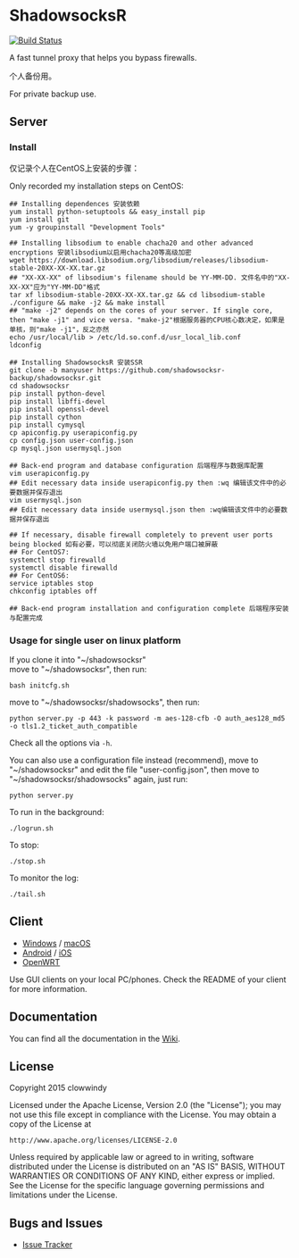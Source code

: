 ShadowsocksR
===========

[![Build Status]][Travis CI]

A fast tunnel proxy that helps you bypass firewalls.

个人备份用。

For private backup use.

Server
------

### Install

仅记录个人在CentOS上安装的步骤：

Only recorded my installation steps on CentOS:

    ## Installing dependences 安装依赖
    yum install python-setuptools && easy_install pip
    yum install git
    yum -y groupinstall "Development Tools"
    
    ## Installing libsodium to enable chacha20 and other advanced encryptions 安装libsodium以启用chacha20等高级加密
    wget https://download.libsodium.org/libsodium/releases/libsodium-stable-20XX-XX-XX.tar.gz
    ## "XX-XX-XX" of libsodium's filename should be YY-MM-DD. 文件名中的"XX-XX-XX"应为"YY-MM-DD"格式
    tar xf libsodium-stable-20XX-XX-XX.tar.gz && cd libsodium-stable
    ./configure && make -j2 && make install
    ## "make -j2" depends on the cores of your server. If single core, then "make -j1" and vice versa. "make-j2"根据服务器的CPU核心数决定，如果是单核，则"make -j1"，反之亦然
    echo /usr/local/lib > /etc/ld.so.conf.d/usr_local_lib.conf
    ldconfig
    
    ## Installing ShadowsocksR 安装SSR
    git clone -b manyuser https://github.com/shadowsocksr-backup/shadowsocksr.git
    cd shadowsocksr
    pip install python-devel
    pip install libffi-devel
    pip install openssl-devel
    pip install cython
    pip install cymysql
    cp apiconfig.py userapiconfig.py
    cp config.json user-config.json
    cp mysql.json usermysql.json
    
    ## Back-end program and database configuration 后端程序与数据库配置
    vim userapiconfig.py
    ## Edit necessary data inside userapiconfig.py then :wq 编辑该文件中的必要数据并保存退出
    vim usermysql.json
    ## Edit necessary data inside usermysql.json then :wq编辑该文件中的必要数据并保存退出
    
    ## If necessary, disable firewall completely to prevent user ports being blocked 如有必要，可以彻底关闭防火墙以免用户端口被屏蔽
    ## For CentOS7:
    systemctl stop firewalld
    systemctl disable firewalld
    ## For CentOS6:
    service iptables stop
    chkconfig iptables off
    
    ## Back-end program installation and configuration complete 后端程序安装与配置完成
    


### Usage for single user on linux platform

If you clone it into "~/shadowsocksr"  
move to "~/shadowsocksr", then run:

    bash initcfg.sh

move to "~/shadowsocksr/shadowsocks", then run:

    python server.py -p 443 -k password -m aes-128-cfb -O auth_aes128_md5 -o tls1.2_ticket_auth_compatible

Check all the options via `-h`.

You can also use a configuration file instead (recommend), move to "~/shadowsocksr" and edit the file "user-config.json", then move to "~/shadowsocksr/shadowsocks" again, just run:

    python server.py

To run in the background:

    ./logrun.sh

To stop:

    ./stop.sh

To monitor the log:

    ./tail.sh


Client
------

* [Windows] / [macOS]
* [Android] / [iOS]
* [OpenWRT]

Use GUI clients on your local PC/phones. Check the README of your client
for more information.

Documentation
-------------

You can find all the documentation in the [Wiki].

License
-------

Copyright 2015 clowwindy

Licensed under the Apache License, Version 2.0 (the "License"); you may
not use this file except in compliance with the License. You may obtain
a copy of the License at

    http://www.apache.org/licenses/LICENSE-2.0

Unless required by applicable law or agreed to in writing, software
distributed under the License is distributed on an "AS IS" BASIS, WITHOUT
WARRANTIES OR CONDITIONS OF ANY KIND, either express or implied. See the
License for the specific language governing permissions and limitations
under the License.

Bugs and Issues
----------------

* [Issue Tracker]



[Android]:           https://github.com/shadowsocksr/shadowsocksr-android
[Build Status]:      https://travis-ci.org/shadowsocksr/shadowsocksr.svg?branch=manyuser
[Debian sid]:        https://packages.debian.org/unstable/python/shadowsocks
[iOS]:               https://github.com/shadowsocks/shadowsocks-iOS/wiki/Help
[Issue Tracker]:     https://github.com/shadowsocksr/shadowsocksr/issues?state=open
[OpenWRT]:           https://github.com/shadowsocks/openwrt-shadowsocks
[macOS]:             https://github.com/shadowsocksr/ShadowsocksX-NG
[Travis CI]:         https://travis-ci.org/shadowsocksr/shadowsocksr
[Windows]:           https://github.com/shadowsocksr/shadowsocksr-csharp
[Wiki]:              https://github.com/breakwa11/shadowsocks-rss/wiki
